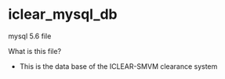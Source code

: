 # iclear_mysql_db
mysql 5.6 file

What is this file? 
* This is the data base of the ICLEAR-SMVM  clearance system
